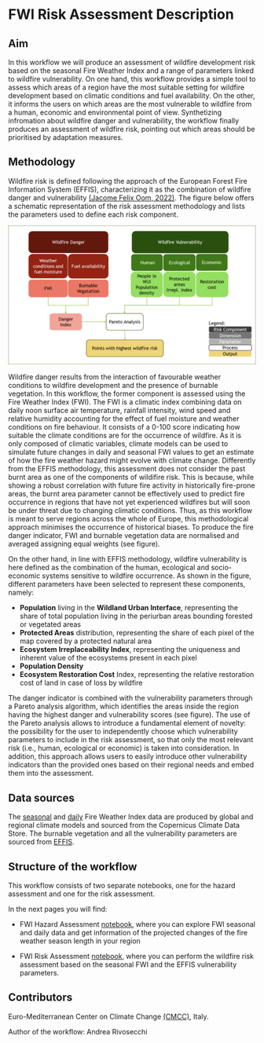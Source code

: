 # FWI Risk Assessment Description

## Aim
In this workflow we will produce an assessment of wildfire development risk based on the seasonal Fire Weather Index and a range of parameters linked to wildfire vulnerability. On one hand, this workflow provides a simple tool to assess which areas of a region have the most suitable setting for wildfire development based on climatic conditions and fuel availability. On the other, it informs the users on which areas are the most vulnerable to wildfire from a human, economic and environmental point of view. Synthetizing infromation about wildfire danger and vulnerability, the workflow finally produces an assessment of wildfire risk, pointing out which areas should be prioritised by adaptation measures.

## Methodology
Wildfire risk is defined following the approach of the European Forest Fire Information System (EFFIS), characterizing it as the combination of wildfire danger and vulnerability [(Jacome Felix Oom, 2022)](https://publications.jrc.ec.europa.eu/repository/handle/JRC130136). The figure below offers a schematic representation of the risk assessment methodology and lists the parameters used to define each risk component. 

![risk_graphic](FWI_description_graphic.png)

Wildfire danger results from the interaction of favourable weather conditions to wildfire development and the presence of burnable vegetation. In this workflow, the former component is assessed using the Fire Weather Index (FWI). The FWI is a climatic index combining data on daily noon surface air temperature, rainfall intensity, wind speed and relative humidity accounting for the effect of fuel moisture and weather conditions on fire behaviour. It consists of a 0-100 score indicating how suitable the climate conditions are for the occurrence of wildfire. As it is only composed of climatic variables, climate models can be used to simulate future changes in daily and seasonal FWI values to get an estimate of how the fire weather hazard might evolve with climate change. Differently from the EFFIS methodology, this assessment does not consider the past burnt area as one of the components of wildifire risk. This is because, while showing a robust correlation with future fire activity in historically fire-prone areas, the burnt area parameter cannot be effectively used to predict fire occurrence in regions that have not yet experienced wildfires but will soon be under threat due to changing climatic conditions. Thus, as this workflow is meant to serve regions across the whole of Europe, this methodological approach minimises the occurrence of historical biases. To produce the fire danger indicator, FWI and burnable vegetation data are normalised and averaged assigning equal weights (see figure).

On the other hand, in line with EFFIS methodology, wildfire vulnerability is here defined as the combination of the human, ecological and socio-economic systems sensitive to wildfire occurrence. As shown in the figure, different parameters have been selected to represent these components, namely:
- **Population** living in the **Wildland Urban Interface**, representing the share of total population living in the periurban areas bounding forested or vegetated areas
- **Protected Areas** distribution, representing the share of each pixel of the map covered by a protected natural area
- **Ecosystem Irreplaceability Index**, representing the uniqueness and inherent value of the ecosystems present in each pixel
- **Population Density**
- **Ecosystem Restoration Cost** Index, representing the relative restoration cost of land in case of loss by wildfire

The danger indicator is combined with the vulnerability parameters through a Pareto analysis algorithm, which identifies the areas inside the region having the highest danger and vulnerability scores (see figure). The use of the Pareto analysis allows to introduce a fundamental element of novelty: the possibility for the user to independently choose which vulnerability parameters to include in the risk assessment, so that only the most relevant risk (i.e., human, ecological or economic) is taken into consideration. In addition, this approach allows users to easily introduce other vulnerability indicators than the provided ones based on their regional needs and embed them into the assessment.

## Data sources

The [seasonal](https://cds.climate.copernicus.eu/datasets/cems-fire-seasonal?tab=overview) and [daily](https://cds.climate.copernicus.eu/datasets/sis-tourism-fire-danger-indicators?tab=overview) Fire Weather Index data are produced by global and regional climate models and sourced from the Copernicus Climate Data Store. The burnable vegetation and all the vulnerability parameters are sourced from [EFFIS](https://forest-fire.emergency.copernicus.eu/apps/fire.risk.viewer/).
 
## Structure of the workflow
This workflow consists of two separate notebooks, one for the hazard assessment and one for the risk assessment. 

In the next pages you will find:

- FWI Hazard Assessment [notebook](FWI_Hazard_Assessment.ipynb), where you can explore FWI seasonal and daily data and get information of the projected changes of the fire weather season length in your region

- FWI Risk Assessment [notebook](FWI_Risk_Assessment.ipynb), where you can perform the wildfire risk assessment based on the seasonal FWI and the EFFIS vulnerability parameters.

## Contributors

Euro-Mediterranean Center on Climate Change [(CMCC)](https://www.cmcc.it), Italy.

Author of the workflow: Andrea Rivosecchi

